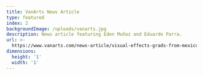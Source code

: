 ```yaml
---
title: VanArts News Article
type: featured
index: 2
backgroundImage: /uploads/vanarts.jpg
description: News article featuring Eden Muñoz and Eduardo Parra.
url: >-
  https://www.vanarts.com/news-article/visual-effects-grads-from-mexico-join-forces/
dimensions:
  height: '1'
  width: '1'
---
```


